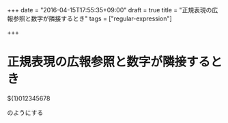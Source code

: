 +++
date = "2016-04-15T17:55:35+09:00"
draft = true
title = "正規表現の広報参照と数字が隣接するとき"
tags = ["regular-expression"]

+++

# 正規表現の広報参照と数字が隣接するとき

${1}012345678

のようにする